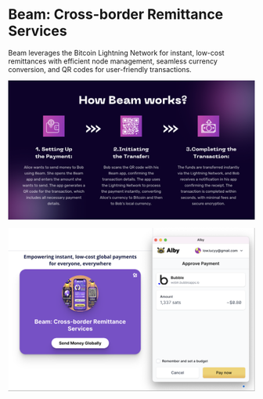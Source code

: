 # Beam: Cross-border Remittance Services

Beam leverages the Bitcoin Lightning Network for instant, low-cost remittances with efficient node management,  seamless currency conversion, and QR codes for user-friendly transactions.

![](https://github.com/lucylow/BEAM/blob/main/Images/Screen%20Shot%202024-07-10%20at%206.44.33%20PM.png?raw=true)

![](https://github.com/lucylow/BEAM/blob/main/Images/Screen%20Shot%202024-07-14%20at%202.26.07%20PM.png?raw=true)
